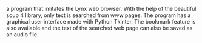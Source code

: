 a program that imitates the Lynx web browser. With the help of the beautiful soup 4 library, only text is searched from www pages. The program has a graphical user interface made with Python Tkinter. The bookmark feature is also available and the text of the searched web page can also be saved as an audio file.